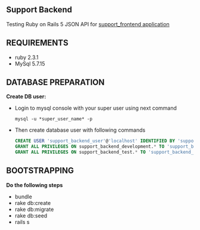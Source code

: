 Support Backend
--
Testing Ruby on Rails 5 JSON API for [support_frontend application](https://github.com/rkotov93/support_frontend)

REQUIREMENTS
--
* ruby 2.3.1
* MySql 5.7.15


DATABASE PREPARATION
--

**Create DB user:**

* Login to mysql console with your super user using next command

  `mysql -u *super_user_name* -p`
* Then create database user with following commands

  ```SQL
  CREATE USER 'support_backend_user'@'localhost' IDENTIFIED BY 'support_backend_password';
  GRANT ALL PRIVILEGES ON support_backend_development.* TO 'support_backend_user'@'localhost';
  GRANT ALL PRIVILEGES ON support_backend_test.* TO 'support_backend_user'@'localhost';
  ```
  
BOOTSTRAPPING
--

**Do the following steps**
* bundle
* rake db:create
* rake db:migrate
* rake db:seed
* rails s
